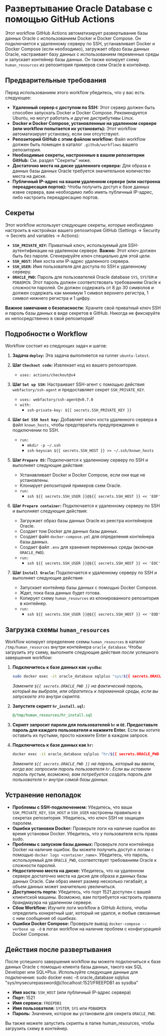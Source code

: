 # Развертывание Oracle Database с помощью GitHub Actions

Этот workflow GitHub Actions автоматизирует развертывание базы данных Oracle с использованием Docker и Docker Compose. Он подключается к удаленному серверу по SSH, устанавливает Docker и Docker Compose (если необходимо), загружает образ базы данных Oracle, настраивает базу данных с использованием переменных среды и запускает контейнер базы данных. Он также копирует схему `human_resources` из репозитория примеров схем Oracle в контейнер.

## Предварительные требования

Перед использованием этого workflow убедитесь, что у вас есть следующее:

*   **Удаленный сервер с доступом по SSH:** Этот сервер должен быть способен запускать Docker и Docker Compose. Рекомендуется Ubuntu, но могут работать и другие дистрибутивы Linux.
*   **Docker и Docker Compose, установленные на удаленном сервере (или workflow попытается их установить):** Этот workflow автоматизирует установку, если они отсутствуют.
*   **Репозиторий GitHub с этим файлом workflow:** Файл workflow должен быть помещен в каталог `.github/workflows` вашего репозитория.
*   **Необходимые секреты, настроенные в вашем репозитории GitHub:** См. раздел "Секреты" ниже.
*   **Достаточно места на диске удаленного сервера:** Для образа и данных базы данных Oracle требуется значительное количество места на диске.
*   **Публичный IP-адрес на вашем удаленном сервере (или настроена переадресация портов):** Чтобы получить доступ к базе данных извне сервера, вам необходимо либо иметь публичный IP-адрес, либо настроить переадресацию портов.

## Секреты

Этот workflow использует следующие секреты, которые необходимо настроить в настройках вашего репозитория GitHub (Settings -> Security -> Secrets and variables -> Actions):

*   **`SSH_PRIVATE_KEY`:** Приватный ключ, используемый для SSH-аутентификации на удаленном сервере. **Важно:** Этот ключ должен быть без пароля. Сгенерируйте ключ специально для этой цели.
*   **`SSH_HOST`:** Имя хоста или IP-адрес удаленного сервера.
*   **`SSH_USER`:** Имя пользователя для доступа по SSH к удаленному серверу.
*   **`ORACLE_PWD`:** Пароль для пользователей Oracle database `SYS`, `SYSTEM` и `PDBADMIN`. Этот пароль должен соответствовать требованиям Oracle к сложности паролей. Он должен содержать от 8 до 30 символов и должен содержать как минимум 1 символ верхнего регистра, 1 символ нижнего регистра и 1 цифру.

**Важное замечание о безопасности:** Храните свой приватный ключ SSH и пароль базы данных в виде секретов в GitHub. Никогда не фиксируйте их непосредственно в свой репозиторий!

## Подробности о Workflow

Workflow состоит из следующих задач и шагов:

1.  **Задача `deploy`:** Эта задача выполняется на runner `ubuntu-latest`.

2.  **Шаг `Checkout code`:** Извлекает код из вашего репозитория.

    *   `uses: actions/checkout@v4`

3.  **Шаг `Set up SSH`:** Настраивает SSH-агент с помощью действия `webfactory/ssh-agent` и предоставляет секрет `SSH_PRIVATE_KEY`.

    *   `uses: webfactory/ssh-agent@v0.7.0`
    *   `with:`
        *   `ssh-private-key: ${{ secrets.SSH_PRIVATE_KEY }}`

4.  **Шаг `Get SSH host key`:** Добавляет ключ хоста удаленного сервера в файл `known_hosts`, чтобы предотвратить предупреждения о подключении по SSH.

    *   `run:`
        *   `mkdir -p ~/.ssh`
        *   `ssh-keyscan ${{ secrets.SSH_HOST }} >> ~/.ssh/known_hosts`

5.  **Шаг `Prepare OS`:** Подключается к удаленному серверу по SSH и выполняет следующие действия:

    *   Устанавливает Docker и Docker Compose, если они еще не установлены.
    *   Клонирует репозиторий примеров схем Oracle.
    *   `run:`
        *   `ssh ${{ secrets.SSH_USER }}@${{ secrets.SSH_HOST }} << 'EOF'`

6.  **Шаг `Prepare container`:** Подключается к удаленному серверу по SSH и выполняет следующие действия:

    *   Загружает образ базы данных Oracle из реестра контейнеров Oracle.
    *   Создает том Docker для данных базы данных.
    *   Создает файл `docker-compose.yml` для определения контейнера базы данных.
    *   Создает файл `.env` для хранения переменных среды (включая `ORACLE_PWD`).
    *   `run:`
        *   `ssh ${{ secrets.SSH_USER }}@${{ secrets.SSH_HOST }} << 'EOC'`

7.  **Шаг `Install Oracle`:** Подключается к удаленному серверу по SSH и выполняет следующие действия:

    *   Запускает контейнер базы данных с помощью Docker Compose.
    *   Ждет, пока база данных будет готова.
    *   Копирует схему `human_resources` из клонированного репозитория в контейнер.
    *   `run:`
        *   `ssh ${{ secrets.SSH_USER }}@${{ secrets.SSH_HOST }} << 'EOD'`

## Загрузка схемы `human_resources`

Workflow копирует определение схемы `human_resources` в каталог `/tmp/human_resources` внутри контейнера `oracle_database`. Чтобы загрузить эту схему, выполните следующие действия *после* успешного завершения workflow:

1.  **Подключитесь к базе данных как `sysdba`:**

    ```bash
    sudo docker exec -it oracle_database sqlplus "sys/${{ secrets.ORACLE_PWD }}@//localhost:1521/FREEPDB1 as sysdba"
    ```

    *Замените `${{ secrets.ORACLE_PWD }}` на фактический пароль, который вы выбрали, или обратитесь к переменной среды, если вы запускаете это внутри скрипта.*

2.  **Запустите скрипт `hr_install.sql`:**

    ```sql
    @/tmp/human_resources/hr_install.sql
    ```

3.  **Скрипт запросит пароли для пользователей `hr` и `OE`. Предоставьте пароль для каждого пользователя и нажмите Enter.** Если вы хотите оставить их пустыми, просто нажмите Enter в каждом запросе.

4.  **Подключитесь к базе данных как `hr`:**

    ```bash
    docker exec -it oracle_database sqlplus "hr/${{ secrets.ORACLE_PWD }}@//localhost:1521/FREEPDB1"
    ```

    *Замените `${{ secrets.ORACLE_PWD }}` на пароль, который вы ввели, когда вас запросили пароль пользователя `hr`. Если вы оставили пароль пустым, возможно, вам потребуется создать пароль для пользователя `hr` внутри самой базы данных.*

## Устранение неполадок

*   **Проблемы с SSH-подключением:** Убедитесь, что ваши `SSH_PRIVATE_KEY`, `SSH_HOST` и `SSH_USER` настроены правильно в секретах репозитория. Убедитесь, что ключ SSH не защищен паролем.
*   **Ошибки установки Docker:** Проверьте логи на наличие ошибок во время установки Docker. Убедитесь, что у пользователя есть права sudo.
*   **Проблемы с запуском базы данных:** Проверьте логи контейнера Docker на наличие ошибок. Вы можете получить доступ к логам с помощью `docker logs <container_name>`. Убедитесь, что пароль, используемый для `ORACLE_PWD`, соответствует требованиям Oracle к сложности паролей.
*   **Недостаточно места на диске:** Убедитесь, что на удаленном сервере достаточно места на диске для образа и данных базы данных Oracle. Сам образ имеет размер несколько гигабайт, а объем данных может значительно увеличиться.
*   **Доступность порта:** Убедитесь, что порт 1521 доступен с вашей клиентской машины. Возможно, вам потребуется настроить правила брандмауэра на удаленном сервере.
*   **Сбои Workflow:** Изучите логи workflow в GitHub Actions, чтобы определить конкретный шаг, который не удался, и любые связанные с ним сообщения об ошибках.
*   **Ошибки Docker Compose:** Проверьте вывод `docker-compose --verbose up -d` в логах workflow на наличие проблем с конфигурацией Docker Compose.

## Действия после развертывания

После успешного завершения workflow вы можете подключиться к базе данных Oracle с помощью клиента базы данных, такого как SQL Developer или SQL*Plus. Используйте следующие данные для подключения:
sudo docker exec -it oracle_database sqlplus "sys/mysecurepassword@//localhost:1521/FREEPDB1 as sysdba"
*   **Имя хоста:** `SSH_HOST` (или публичный IP-адрес сервера)
*   **Порт:** 1521
*   **Имя сервиса:** `FREEPDB1`
*   **Имя пользователя:** `SYSTEM`, `SYS` или `PDBADMIN`
*   **Пароль:** Значение, которое вы установили для секрета `ORACLE_PWD`.

Вы также можете запустить скрипты в папке human_resources, чтобы загрузить схему в контейнер.
